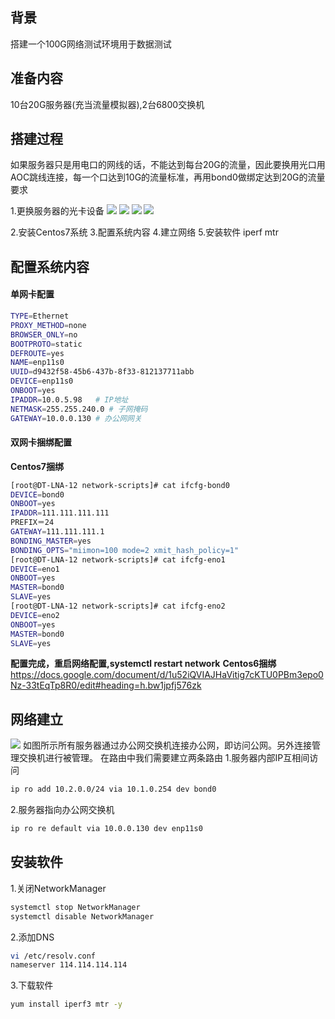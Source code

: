 ## 背景
搭建一个100G网络测试环境用于数据测试

## 准备内容
10台20G服务器(充当流量模拟器),2台6800交换机


## 搭建过程
如果服务器只是用电口的网线的话，不能达到每台20G的流量，因此要换用光口用AOC跳线连接，每一个口达到10G的流量标准，再用bond0做绑定达到20G的流量要求

1.更换服务器的光卡设备
![](http://img.noback.top/IMG_20190829_111740.jpg)
![](http://img.noback.top/IMG_20190829_111837.jpg)
![](http://img.noback.top/IMG_20190829_112432.jpg)
![](http://img.noback.top/IMG_20190829_114951.jpg)

2.安装Centos7系统
3.配置系统内容
4.建立网络
5.安装软件  iperf mtr

## 配置系统内容
#### 单网卡配置
```bash
TYPE=Ethernet
PROXY_METHOD=none
BROWSER_ONLY=no
BOOTPROTO=static
DEFROUTE=yes
NAME=enp11s0
UUID=d9432f58-45b6-437b-8f33-812137711abb
DEVICE=enp11s0
ONBOOT=yes
IPADDR=10.0.5.98   # IP地址
NETMASK=255.255.240.0 # 子网掩码
GATEWAY=10.0.0.130 # 办公网网关
```

#### 双网卡捆绑配置
**Centos7捆绑**
```bash
[root@DT-LNA-12 network-scripts]# cat ifcfg-bond0
DEVICE=bond0
ONBOOT=yes
IPADDR=111.111.111.111
PREFIX＝24
GATEWAY=111.111.111.1
BONDING_MASTER=yes
BONDING_OPTS="miimon=100 mode=2 xmit_hash_policy=1" 
[root@DT-LNA-12 network-scripts]# cat ifcfg-eno1
DEVICE=eno1
ONBOOT=yes
MASTER=bond0
SLAVE=yes
[root@DT-LNA-12 network-scripts]# cat ifcfg-eno2
DEVICE=eno2
ONBOOT=yes
MASTER=bond0
SLAVE=yes
```
**配置完成，重启网络配置,systemctl restart network**
**Centos6捆绑**
https://docs.google.com/document/d/1u52iQVIAJHaVitig7cKTU0PBm3epo0Nz-33tEqTp8R0/edit#heading=h.bw1jpfj576zk


## 网络建立
![](http://img.noback.top/100G%E6%B5%8B%E8%AF%95%E7%8E%AF%E5%A2%83.png)
如图所示所有服务器通过办公网交换机连接办公网，即访问公网。另外连接管理交换机进行被管理。
在路由中我们需要建立两条路由
1.服务器内部IP互相间访问
```bash
ip ro add 10.2.0.0/24 via 10.1.0.254 dev bond0 
```
2.服务器指向办公网交换机
```bash
ip ro re default via 10.0.0.130 dev enp11s0 
```

## 安装软件
1.关闭NetworkManager
```bash
systemctl stop NetworkManager
systemctl disable NetworkManager
```
2.添加DNS
```bash
vi /etc/resolv.conf
nameserver 114.114.114.114
```
3.下载软件
```bash
yum install iperf3 mtr -y
```

